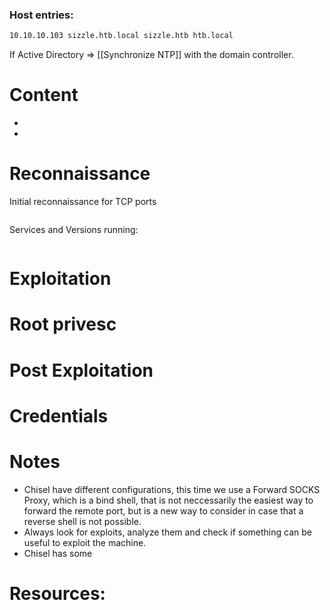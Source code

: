 
### Host entries:
```bash
10.10.10.103 sizzle.htb.local sizzle.htb htb.local
```
If Active Directory => [[Synchronize NTP]] with the domain controller.

# Content

- 
- 

# Reconnaissance

Initial reconnaissance for TCP ports
```bash

```
Services and Versions running:
```bash

```

# Exploitation


# Root privesc

# Post Exploitation

# Credentials

# Notes

-   Chisel have different configurations, this time we use a Forward SOCKS Proxy, which is a bind shell, that is not neccessarily the easiest way to forward the remote port, but is a new way to consider in case that a reverse shell is not possible.
-   Always look for exploits, analyze them and check if something can be useful to exploit the machine.
-   Chisel has some

# Resources:



